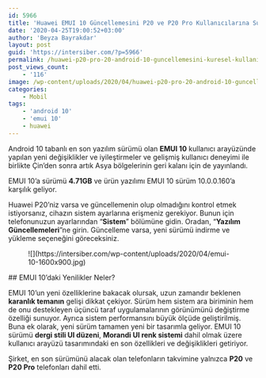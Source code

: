 ```yaml
---
id: 5966
title: 'Huawei EMUI 10 Güncellemesini P20 ve P20 Pro Kullanıcılarına Sundu'
date: '2020-04-25T19:00:52+03:00'
author: 'Beyza Bayrakdar'
layout: post
guid: 'https://intersiber.com/?p=5966'
permalink: /huawei-p20-pro-20-android-10-guncellemesini-kuresel-kullanicilar-icin-kullanima-sunuldu/
post_views_count:
    - '116'
image: /wp-content/uploads/2020/04/huawei-p20-pro-20-android-10-guncellemesini-kuresel-kullanicilar-icin-kullanima-sunuldu.jpg
categories:
    - Mobil
tags:
    - 'android 10'
    - 'emui 10'
    - huawei
---
```


Android 10 tabanlı en son yazılım sürümü olan **EMUI 10** kullanıcı arayüzünde yapılan yeni değişiklikler ve iyileştirmeler ve gelişmiş kullanıcı deneyimi ile birlikte Çin’den sonra artık Asya bölgelerinin geri kalanı için de yayınlandı.

EMUI 10’a sürümü **4.71GB** ve ürün yazılımı EMUI 10 sürüm 10.0.0.160’a karşılık geliyor.

Huawei P20’niz varsa ve güncellemenin olup olmadığını kontrol etmek istiyorsanız, cihazın sistem ayarlarına erişmeniz gerekiyor. Bunun için telefonunuzun ayarlarından “**Sistem**” bölümüne gidin. Oradan, “**Yazılım Güncellemeleri**”ne girin. Güncelleme varsa, yeni sürümü indirme ve yükleme seçeneğini göreceksiniz.

<figure class="wp-block-image size-large">![](https://intersiber.com/wp-content/uploads/2020/04/emui-10-1600x900.jpg)</figure>## EMUI 10’daki Yenilikler Neler?

EMUI 10’un yeni özelliklerine bakacak olursak, uzun zamandır beklenen **karanlık temanın** gelişi dikkat çekiyor. Sürüm hem sistem ara biriminin hem de onu destekleyen üçüncü taraf uygulamalarının görünümünü değiştirme özelliği sunuyor. Ayrıca sistem performansını büyük ölçüde geliştirilmiş. Buna ek olarak, yeni sürüm tamamen yeni bir tasarımla geliyor. EMUI 10 sürümü **dergi stili UI düzeni**, **Morandi UI renk sistemi** dahil olmak üzere kullanıcı arayüzü tasarımındaki en son özellikleri ve değişiklikleri getiriyor.

Şirket, en son sürümünü alacak olan telefonların takvimine yalnızca **P20** ve **P20 Pro** telefonları dahil etti.